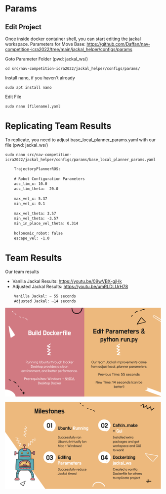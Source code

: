 # Params

## Edit Project

Once inside docker container shell, you can start editing the jackal workspace. 
Parameters for Move Base: https://github.com/Daffan/nav-competition-icra2022/tree/main/jackal_helper/configs/params

Goto Parameter Folder (pwd: jackal_ws/)

    cd src/nav-competition-icra2022/jackal_helper/configs/params/

Install nano, if you haven't already

    sudo apt install nano

Edit File

    sudo nano [filename].yaml


# Replicating Team Results

To replicate, you need to adjust base_local_planner_params.yaml with our file (pwd: jackal_ws/)

  ```
  sudo nano src/nav-competition-icra2022/jackal_helper/configs/params/base_local_planner_params.yaml
  ```

  ```
      TrajectoryPlannerROS:

      # Robot Configuration Parameters
      acc_lim_x: 10.0
      acc_lim_theta:  20.0
    
      max_vel_x: 5.37
      min_vel_x: 0.1
    
      max_vel_theta: 3.57
      min_vel_theta: -3.57
      min_in_place_vel_theta: 0.314
    
      holonomic_robot: false
      escape_vel: -1.0
  ```

# Team Results


Our team results

- Vanilla Jackal Results: https://youtu.be/09wVBX-gjHk
- Adjusted Jackal Results: https://youtu.be/umRLDLUrH78

```
    Vanilla Jackal: ~ 55 seconds
    Adjusted Jackal: ~14 seconds
```

![alt text](https://github.com/katazui/ROS_Barn_Docker/blob/main/images/Info1.png?raw=true)

![alt text](https://github.com/katazui/ROS_Barn_Docker/blob/main/images/Milestones.png?raw=true)
